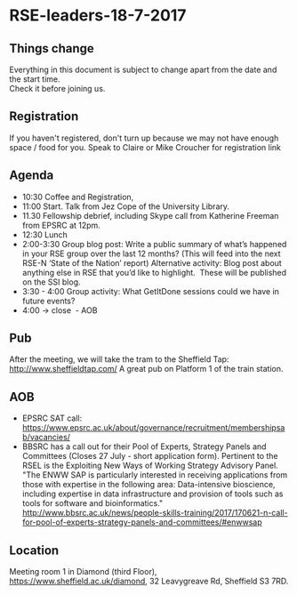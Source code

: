 # RSE-leaders-18-7-2017

## Things change 

Everything in this document is subject to change apart from the date and the start time.  
Check it before joining us.

## Registration

If you haven't registered, don't turn up because we may not have enough space / food for you.
Speak to Claire or Mike Croucher for registration link

## Agenda

* 10:30 Coffee and Registration, 
* 11:00 Start. Talk from Jez Cope of the University Library. 
* 11.30 Fellowship debrief, including Skype call from Katherine Freeman from EPSRC at 12pm.
* 12:30 Lunch
* 2:00-3:30 Group blog post: Write a public summary of what’s happened in your RSE group over the last 12 months? (This will feed into the next RSE-N ‘State of the Nation’ report)
Alternative activity: Blog post about anything else in RSE that you’d like to highlight.  These will be published on the SSI blog.
* 3:30 - 4:00 Group activity: What GetItDone sessions could we have in future events?
* 4:00 -> close  - AOB

## Pub

After the meeting, we will take the tram to the Sheffield Tap: http://www.sheffieldtap.com/
A great pub on Platform 1 of the train station.
 
 ## AOB 

* EPSRC SAT call: https://www.epsrc.ac.uk/about/governance/recruitment/membershipsab/vacancies/
* BBSRC has a call out for their Pool of Experts, Strategy Panels and Committees (Closes 27 July - short application form). Pertinent to the RSEL is the Exploiting New Ways of Working Strategy Advisory Panel. "The ENWW SAP is particularly interested in receiving applications from those with expertise in the following area: Data-intensive bioscience, including expertise in data infrastructure and provision of tools such as tools for software and bioinformatics."
http://www.bbsrc.ac.uk/news/people-skills-training/2017/170621-n-call-for-pool-of-experts-strategy-panels-and-committees/#enwwsap
 
## Location 

Meeting room 1 in Diamond (third Floor), https://www.sheffield.ac.uk/diamond, 32 Leavygreave Rd, Sheffield S3 7RD.
